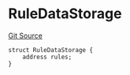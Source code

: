 # RuleDataStorage
[Git Source](https://github.com/thrackle-io/forte-rules-engine/blob/90e2ae1d7df03e5dac710c7ae0a8dd87e3b8b119/src/protocol/economic/ruleProcessor/RuleProcessorDiamondLib.sol)


```solidity
struct RuleDataStorage {
    address rules;
}
```

